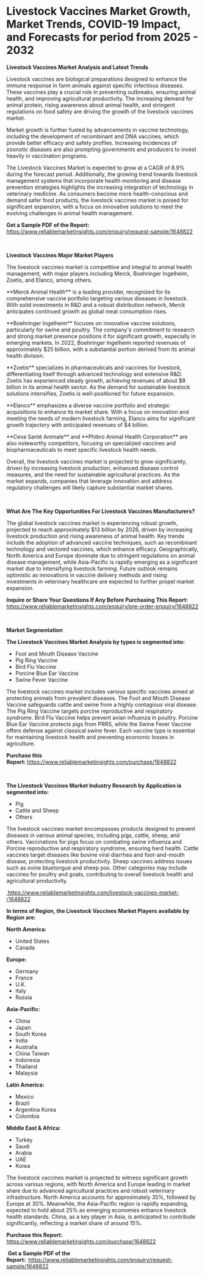 <p><h1>Livestock Vaccines Market Growth, Market Trends, COVID-19 Impact, and Forecasts for period from 2025 - 2032</h1></p><p><strong>Livestock Vaccines Market Analysis and Latest Trends</strong></p>
<p><p>Livestock vaccines are biological preparations designed to enhance the immune response in farm animals against specific infectious diseases. These vaccines play a crucial role in preventing outbreaks, ensuring animal health, and improving agricultural productivity. The increasing demand for animal protein, rising awareness about animal health, and stringent regulations on food safety are driving the growth of the livestock vaccines market.</p><p>Market growth is further fueled by advancements in vaccine technology, including the development of recombinant and DNA vaccines, which provide better efficacy and safety profiles. Increasing incidences of zoonotic diseases are also prompting governments and producers to invest heavily in vaccination programs.</p><p>The Livestock Vaccines Market is expected to grow at a CAGR of 8.9% during the forecast period. Additionally, the growing trend towards livestock management systems that incorporate health monitoring and disease prevention strategies highlights the increasing integration of technology in veterinary medicine. As consumers become more health-conscious and demand safer food products, the livestock vaccines market is poised for significant expansion, with a focus on innovative solutions to meet the evolving challenges in animal health management.</p></p>
<p><strong>Get a Sample PDF of the Report:&nbsp;</strong> <a href="https://www.reliablemarketinsights.com/enquiry/request-sample/1648822?utm_campaign=2638&utm_medium=2&utm_source=Github&utm_content=ia&utm_term=19042025&utm_id=livestock-vaccines">https://www.reliablemarketinsights.com/enquiry/request-sample/1648822</a></p>
<p>&nbsp;</p>
<p><strong>Livestock Vaccines Major Market Players</strong></p>
<p><p>The livestock vaccines market is competitive and integral to animal health management, with major players including Merck, Boehringer Ingelheim, Zoetis, and Elanco, among others. </p><p>**Merck Animal Health** is a leading provider, recognized for its comprehensive vaccine portfolio targeting various diseases in livestock. With solid investments in R&D and a robust distribution network, Merck anticipates continued growth as global meat consumption rises.</p><p>**Boehringer Ingelheim** focuses on innovative vaccine solutions, particularly for swine and poultry. The company's commitment to research and strong market presence positions it for significant growth, especially in emerging markets. In 2022, Boehringer Ingelheim reported revenues of approximately $25 billion, with a substantial portion derived from its animal health division.</p><p>**Zoetis** specializes in pharmaceuticals and vaccines for livestock, differentiating itself through advanced technology and extensive R&D. Zoetis has experienced steady growth, achieving revenues of about $8 billion in its animal health sector. As the demand for sustainable livestock solutions intensifies, Zoetis is well-positioned for future expansion.</p><p>**Elanco** emphasizes a diverse vaccine portfolio and strategic acquisitions to enhance its market share. With a focus on innovation and meeting the needs of modern livestock farming, Elanco aims for significant growth trajectory with anticipated revenues of $4 billion.</p><p>**Ceva Santé Animale** and **Phibro Animal Health Corporation** are also noteworthy competitors, focusing on specialized vaccines and biopharmaceuticals to meet specific livestock health needs. </p><p>Overall, the livestock vaccines market is projected to grow significantly, driven by increasing livestock production, enhanced disease control measures, and the need for sustainable agricultural practices. As the market expands, companies that leverage innovation and address regulatory challenges will likely capture substantial market shares.</p></p>
<p>&nbsp;</p>
<p><strong>What Are The Key Opportunities For Livestock Vaccines Manufacturers?</strong></p>
<p><p>The global livestock vaccines market is experiencing robust growth, projected to reach approximately $13 billion by 2026, driven by increasing livestock production and rising awareness of animal health. Key trends include the adoption of advanced vaccine techniques, such as recombinant technology and vectored vaccines, which enhance efficacy. Geographically, North America and Europe dominate due to stringent regulations on animal disease management, while Asia-Pacific is rapidly emerging as a significant market due to intensifying livestock farming. Future outlook remains optimistic as innovations in vaccine delivery methods and rising investments in veterinary healthcare are expected to further propel market expansion.</p></p>
<p><strong>Inquire or Share Your Questions If Any Before Purchasing This Report:</strong> <a href="https://www.reliablemarketinsights.com/enquiry/pre-order-enquiry/1648822?utm_campaign=2638&utm_medium=2&utm_source=Github&utm_content=ia&utm_term=19042025&utm_id=livestock-vaccines">https://www.reliablemarketinsights.com/enquiry/pre-order-enquiry/1648822</a></p>
<p>&nbsp;</p>
<p><strong>Market Segmentation</strong></p>
<p><strong>The Livestock Vaccines Market Analysis by types is segmented into:</strong></p>
<p><ul><li>Foot and Mouth Disease Vaccine</li><li>Pig Ring Vaccine</li><li>Bird Flu Vaccine</li><li>Porcine Blue Ear Vaccine</li><li>Swine Fever Vaccine</li></ul></p>
<p><p>The livestock vaccines market includes various specific vaccines aimed at protecting animals from prevalent diseases. The Foot and Mouth Disease Vaccine safeguards cattle and swine from a highly contagious viral disease. The Pig Ring Vaccine targets porcine reproductive and respiratory syndrome. Bird Flu Vaccine helps prevent avian influenza in poultry. Porcine Blue Ear Vaccine protects pigs from PRRS, while the Swine Fever Vaccine offers defense against classical swine fever. Each vaccine type is essential for maintaining livestock health and preventing economic losses in agriculture.</p></p>
<p><strong>Purchase this Report:&nbsp;</strong><a href="https://www.reliablemarketinsights.com/purchase/1648822?utm_campaign=2638&utm_medium=2&utm_source=Github&utm_content=ia&utm_term=19042025&utm_id=livestock-vaccines">https://www.reliablemarketinsights.com/purchase/1648822</a></p>
<p>&nbsp;</p>
<p><strong>The Livestock Vaccines Market Industry Research by Application is segmented into:</strong></p>
<p><ul><li>Pig</li><li>Cattle and Sheep</li><li>Others</li></ul></p>
<p><p>The livestock vaccines market encompasses products designed to prevent diseases in various animal species, including pigs, cattle, sheep, and others. Vaccinations for pigs focus on combating swine influenza and Porcine reproductive and respiratory syndrome, ensuring herd health. Cattle vaccines target diseases like bovine viral diarrhea and foot-and-mouth disease, protecting livestock productivity. Sheep vaccines address issues such as ovine bluetongue and sheep pox. Other categories may include vaccines for poultry and goats, contributing to overall livestock health and agricultural productivity.</p></p>
<p><a href="https://www.reliablemarketinsights.com/livestock-vaccines-market-r1648822?utm_campaign=2638&utm_medium=2&utm_source=Github&utm_content=ia&utm_term=19042025&utm_id=livestock-vaccines">&nbsp;https://www.reliablemarketinsights.com/livestock-vaccines-market-r1648822</a></p>
<p><strong>In terms of Region, the Livestock Vaccines Market Players available by Region are:</strong></p>
<p>
    <p> <strong> North America: </strong>
        <ul>
            <li>United States</li>
            <li>Canada</li>
        </ul>
        </p> 
    <p> <strong> Europe: </strong>
        <ul>
            <li>Germany</li>
            <li>France</li>
            <li>U.K.</li>
            <li>Italy</li>
            <li>Russia</li>
        </ul>
        </p> 
    <p> <strong> Asia-Pacific: </strong>
        <ul>
            <li>China</li>
            <li>Japan</li>
            <li>South Korea</li>
            <li>India</li>
            <li>Australia</li>
            <li>China Taiwan</li>
            <li>Indonesia</li>
            <li>Thailand</li>
            <li>Malaysia</li>
        </ul>
        </p> 
    <p> <strong> Latin America: </strong>
        <ul>
            <li>Mexico</li>
            <li>Brazil</li>
            <li>Argentina Korea</li>
            <li>Colombia</li>
        </ul>
        </p> 
    <p> <strong> Middle East & Africa: </strong>
        <ul>
            <li>Turkey</li>
            <li>Saudi</li>
            <li>Arabia</li>
            <li>UAE</li>
            <li>Korea</li>
        </ul>
    </p>
    </p>
<p><p>The livestock vaccines market is projected to witness significant growth across various regions, with North America and Europe leading in market share due to advanced agricultural practices and robust veterinary infrastructure. North America accounts for approximately 35%, followed by Europe at 30%. Meanwhile, the Asia-Pacific region is rapidly expanding, expected to hold about 25% as emerging economies enhance livestock health standards. China, as a key player in Asia, is anticipated to contribute significantly, reflecting a market share of around 15%.</p></p>
<p><strong>Purchase this Report: </strong><a href="https://www.reliablemarketinsights.com/purchase/1648822?utm_campaign=2638&utm_medium=2&utm_source=Github&utm_content=ia&utm_term=19042025&utm_id=livestock-vaccines">https://www.reliablemarketinsights.com/purchase/1648822</a></p>
<p>&nbsp;<strong>Get a Sample PDF of the Report:&nbsp;&nbsp;</strong><a href="https://www.reliablemarketinsights.com/enquiry/request-sample/1648822?utm_campaign=2638&utm_medium=2&utm_source=Github&utm_content=ia&utm_term=19042025&utm_id=livestock-vaccines">https://www.reliablemarketinsights.com/enquiry/request-sample/1648822</a></p>
<p><strong></strong></p>
<p><p></p><p></p><p></p></p>